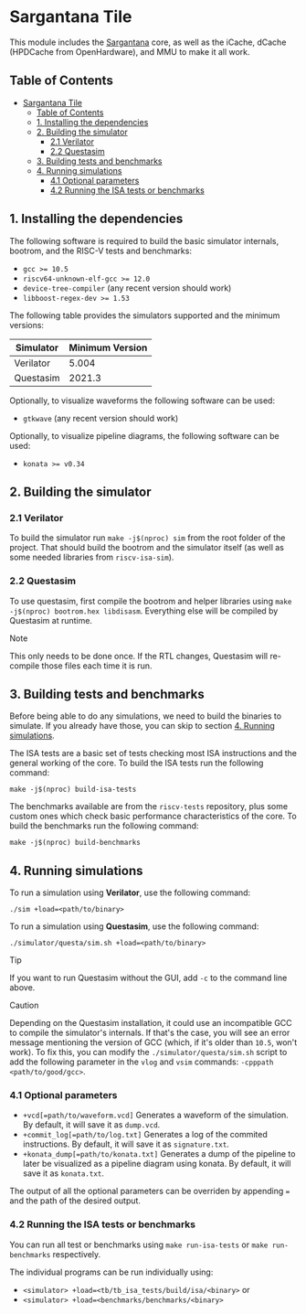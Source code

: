 # Sargantana Tile

This module includes the [Sargantana](https://gitlab.bsc.es/hwdesign/rtl/cores/sargantana) core, as well as the iCache, dCache (HPDCache from OpenHardware), and MMU to make it all work.

## Table of Contents

- [Sargantana Tile](#sargantana-tile)
  - [Table of Contents](#table-of-contents)
  - [1. Installing the dependencies](#1-installing-the-dependencies)
  - [2. Building the simulator](#2-building-the-simulator)
    - [2.1 Verilator](#21-verilator)
    - [2.2 Questasim](#22-questasim)
  - [3. Building tests and benchmarks](#3-building-tests-and-benchmarks)
  - [4. Running simulations](#4-running-simulations)
    - [4.1 Optional parameters](#41-optional-parameters)
    - [4.2 Running the ISA tests or benchmarks](#42-running-the-isa-tests-or-benchmarks)

## 1. Installing the dependencies

The following software is required to build the basic simulator internals, bootrom, and the RISC-V tests and benchmarks:

- `gcc >= 10.5`
- `riscv64-unknown-elf-gcc >= 12.0`
- `device-tree-compiler` (any recent version should work)
- `libboost-regex-dev >= 1.53`

The following table provides the simulators supported and the minimum versions:

| Simulator | Minimum Version |
|-----------|-----------------|
| Verilator | 5.004           |
| Questasim | 2021.3          |

Optionally, to visualize waveforms the following software can be used:

- `gtkwave` (any recent version should work)

Optionally, to visualize pipeline diagrams, the following software can be used:

- `konata >= v0.34`

## 2. Building the simulator

### 2.1 Verilator

To build the simulator run `make -j$(nproc) sim` from the root folder of the project. That should build the bootrom and the simulator itself (as well as some needed libraries from `riscv-isa-sim`).

### 2.2 Questasim

To use questasim, first compile the bootrom and helper libraries using `make -j$(nproc) bootrom.hex libdisasm`. Everything else will be compiled by Questasim at runtime.

> [!NOTE]  
> This only needs to be done once. If the RTL changes, Questasim will re-compile those files each time it is run.

## 3. Building tests and benchmarks

Before being able to do any simulations, we need to build the binaries to simulate.
If you already have those, you can skip to section [4. Running simulations](#4-running-simulations).

The ISA tests are a basic set of tests checking most ISA instructions and the general working of the core.
To build the ISA tests run the following command:

`make -j$(nproc) build-isa-tests`

The benchmarks available are from the `riscv-tests` repository, plus some custom ones which check basic performance characteristics of the core.
To build the benchmarks run the following command:

`make -j$(nproc) build-benchmarks`

## 4. Running simulations

To run a simulation using **Verilator**, use the following command:

`./sim +load=<path/to/binary>`

To run a simulation using **Questasim**, use the following command:

`./simulator/questa/sim.sh +load=<path/to/binary>`

> [!TIP]
> If you want to run Questasim without the GUI, add `-c` to the command line above.

> [!CAUTION]  
> Depending on the Questasim installation, it could use an incompatible GCC to compile the simulator's internals. If that's the case, you will see an error message mentioning the version of GCC (which, if it's older than `10.5`, won't work). To fix this, you can modify the `./simulator/questa/sim.sh` script to add the following parameter in the `vlog` and `vsim` commands: `-cpppath <path/to/good/gcc>`.

### 4.1 Optional parameters

- `+vcd[=path/to/waveform.vcd]` Generates a waveform of the simulation. By default, it will save it as `dump.vcd`.
- `+commit_log[=path/to/log.txt]` Generates a log of the commited instructions. By default, it will save it as `signature.txt`.
- `+konata_dump[=path/to/konata.txt]` Generates a dump of the pipeline to later be visualized as a pipeline diagram using konata. By default, it will save it as `konata.txt`.

The output of all the optional parameters can be overriden by appending `=` and the path of the desired output.

### 4.2 Running the ISA tests or benchmarks

You can run all test or benchmarks using `make run-isa-tests` or `make run-benchmarks` respectively.

The individual programs can be run individually using:
- `<simulator> +load=<tb/tb_isa_tests/build/isa/<binary>` or
- `<simulator> +load=<benchmarks/benchmarks/<binary>`

